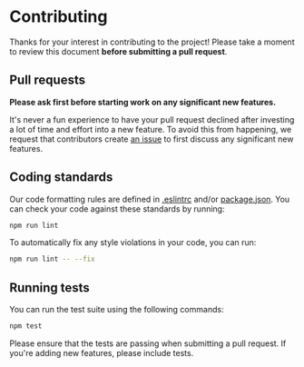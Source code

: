 # Contributing

Thanks for your interest in contributing to the project! Please take a moment to review this document **before submitting a pull request**.

## Pull requests

**Please ask first before starting work on any significant new features.**

It's never a fun experience to have your pull request declined after investing a lot of time and effort into a new feature. To avoid this from happening, we request that contributors create [an issue](https://github.com/VicGUTT/vicinit/issues) to first discuss any significant new features.

## Coding standards

Our code formatting rules are defined in [.eslintrc](https://github.com/VicGUTT/vicinit/blob/main/.eslintrc.json) and/or [package.json](https://github.com/VicGUTT/vicinit/blob/main/package.json). You can check your code against these standards by running:

```sh
npm run lint
```

To automatically fix any style violations in your code, you can run:

```sh
npm run lint -- --fix
```

## Running tests

You can run the test suite using the following commands:

```sh
npm test
```

Please ensure that the tests are passing when submitting a pull request. If you're adding new features, please include tests.
